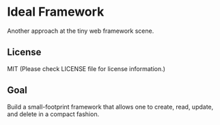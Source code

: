 # Ideal Framework

Another approach at the tiny web framework scene.

## License
MIT (Please check LICENSE file for license information.)

## Goal
Build a small-footprint framework that allows one to create, read, update, and delete in a compact fashion.
